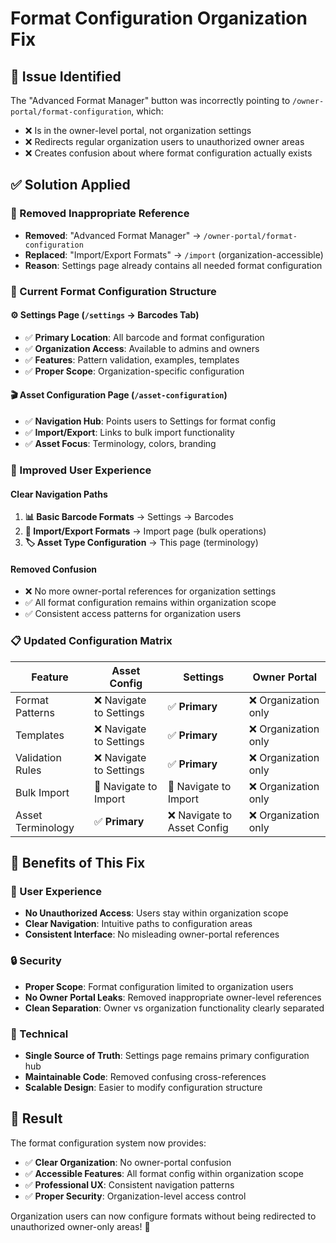 # Format Configuration Organization Fix

## 🚫 **Issue Identified**
The "Advanced Format Manager" button was incorrectly pointing to `/owner-portal/format-configuration`, which:
- ❌ Is in the owner-level portal, not organization settings
- ❌ Redirects regular organization users to unauthorized owner areas
- ❌ Creates confusion about where format configuration actually exists

## ✅ **Solution Applied**

### **🔧 Removed Inappropriate Reference**
- **Removed**: "Advanced Format Manager" → `/owner-portal/format-configuration`
- **Replaced**: "Import/Export Formats" → `/import` (organization-accessible)
- **Reason**: Settings page already contains all needed format configuration

### **📍 Current Format Configuration Structure**

#### **⚙️ Settings Page** (`/settings` → Barcodes Tab)
- ✅ **Primary Location**: All barcode and format configuration
- ✅ **Organization Access**: Available to admins and owners
- ✅ **Features**: Pattern validation, examples, templates
- ✅ **Proper Scope**: Organization-specific configuration

#### **🎬 Asset Configuration Page** (`/asset-configuration`)
- ✅ **Navigation Hub**: Points users to Settings for format config
- ✅ **Import/Export**: Links to bulk import functionality
- ✅ **Asset Focus**: Terminology, colors, branding

### **🎯 Improved User Experience**

#### **Clear Navigation Paths**
1. **📊 Basic Barcode Formats** → Settings → Barcodes
2. **🔧 Import/Export Formats** → Import page (bulk operations)
3. **🏷️ Asset Type Configuration** → This page (terminology)

#### **Removed Confusion**
- ❌ No more owner-portal references for organization settings
- ✅ All format configuration remains within organization scope
- ✅ Consistent access patterns for organization users

### **📋 Updated Configuration Matrix**

| Feature | Asset Config | Settings | Owner Portal |
|---------|-------------|----------|-------------|
| Format Patterns | ❌ Navigate to Settings | ✅ **Primary** | ❌ Organization only |
| Templates | ❌ Navigate to Settings | ✅ **Primary** | ❌ Organization only |
| Validation Rules | ❌ Navigate to Settings | ✅ **Primary** | ❌ Organization only |
| Bulk Import | 🔗 Navigate to Import | 🔗 Navigate to Import | ❌ Organization only |
| Asset Terminology | ✅ **Primary** | ❌ Navigate to Asset Config | ❌ Organization only |

## 🎨 **Benefits of This Fix**

### **👤 User Experience**
- **No Unauthorized Access**: Users stay within organization scope
- **Clear Navigation**: Intuitive paths to configuration areas
- **Consistent Interface**: No misleading owner-portal references

### **🔒 Security**
- **Proper Scope**: Format configuration limited to organization users
- **No Owner Portal Leaks**: Removed inappropriate owner-level references
- **Clean Separation**: Owner vs organization functionality clearly separated

### **🔧 Technical**
- **Single Source of Truth**: Settings page remains primary configuration hub
- **Maintainable Code**: Removed confusing cross-references
- **Scalable Design**: Easier to modify configuration structure

## 🚀 **Result**

The format configuration system now provides:
- ✅ **Clear Organization**: No owner-portal confusion
- ✅ **Accessible Features**: All format config within organization scope
- ✅ **Professional UX**: Consistent navigation patterns
- ✅ **Proper Security**: Organization-level access control

Organization users can now configure formats without being redirected to unauthorized owner-only areas! 🎯
